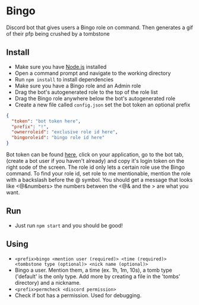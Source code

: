 # Bingo
Discord bot that gives users a Bingo role on command. Then generates a gif of their pfp being crushed by a tombstone
## Install
- Make sure you have [Node.js](https://nodejs.org/en/) installed
- Open a command prompt and navigate to the working directory
- Run `npm install` to install dependencies
- Make sure you have a Bingo role and an Admin role
- Drag the bot's autogenerated role to the top of the role list
- Drag the Bingo role anywhere below the bot's autogenerated role
- Create a new file called `config.json` set the bot token an optional prefix
```json
{
  "token": "bot token here",
  "prefix": "!",
  "ownerroleid": "exclusive role id here",
  "bingoroleid": "bingo role id here"
}
```
Bot token can be found [here](https://discordapp.com/developers/applications), click on your application, go to the bot tab, (create a bot user if you haven't already) and copy it's login token on the right sode of the screen. The role id only lets a certain role use the Bingo command. To find your role id, set role to me mentionable, mention the role with a backslash before the @ symbol. You should get a message that looks like <@&numbers> the numbers between the <@& and the > are what you want.
## Run
- Just run `npm start` and you should be good!
## Using
- `<prefix>bingo <mention user (required)> <time (required)> <tombstone type (optional)> <nick name (optional)>`
- Bingo a user. Mention them, a time (ex. 1h, 1m, 10s), a tomb type ('default' is the only type. Add more by creating a file in the 'tombs' directory) and a nickname.
- `<prefix>permcheck <discord permission>`
- Check if bot has a permission. Used for debugging.
